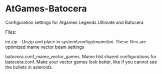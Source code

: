 # AtGames-Batocera
Configuration settings for Atgames Legends Ultimate and Batocera

Files:

  ini.zip - Unzip and place in system\configs\mame\ini.  These files are optimized mame vector beam settings

  batocera.conf_mame_vector_games.  Mame hlsl shared configurations for batocera.conf.  Make your vector games look better, like if you cannot see the bullets in asteroids.







